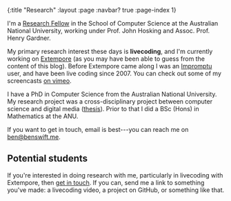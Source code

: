 {:title "Research"
 :layout :page
 :navbar? true
 :page-index 1}
 
I'm a [Research Fellow](http://people.cecs.anu.edu.au/user/4919) in the
School of Computer Science at the Australian National University,
working under Prof. John Hosking and Assoc. Prof. Henry Gardner.

My primary research interest these days is **livecoding**, and I'm
currently working on [Extempore](https://github.com/digego/extempore)
(as you may have been able to guess from the content of this blog).
Before Extempore came along I was
an [Impromptu](http://impromptu.moso.com.au) user, and have been live
coding since 2007. You can check out some of my
screencasts [on vimeo](http://vimeo.com/benswift/videos).

I have a PhD in Computer Science from the Australian National
University. My research project was a cross-disciplinary project between
computer science and digital media
([thesis](http://dl.dropbox.com/u/18333720/master.pdf)). Prior to that I
did a BSc (Hons) in Mathematics at the ANU.

If you want to get in touch, email is best---you can reach me on
<ben@benswift.me>.

## Potential students

If you're interested in doing research with me, particularly in
livecoding with Extempore, then [get in touch](mailto:ben.swift@anu.edu.au).
If you can, send me a link to something you've made: a livecoding video,
a project on GitHub, or something like that.

